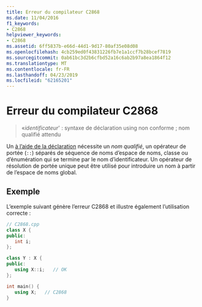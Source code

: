 ```yaml
---
title: Erreur du compilateur C2868
ms.date: 11/04/2016
f1_keywords:
- C2868
helpviewer_keywords:
- C2868
ms.assetid: 6ff5837b-e66d-44d1-9d17-80af35e08d08
ms.openlocfilehash: 4cb259ed0f43831226fb7e1a1ccf7b28bcef7819
ms.sourcegitcommit: 0ab61bc3d2b6cfbd52a16c6ab2b97a8ea1864f12
ms.translationtype: MT
ms.contentlocale: fr-FR
ms.lasthandoff: 04/23/2019
ms.locfileid: "62165201"
---
```

# <a name="compiler-error-c2868"></a>Erreur du compilateur C2868

> «*identificateur*' : syntaxe de déclaration using non conforme ; nom qualifié attendu

Un [à l’aide de la déclaration](../../cpp/using-declaration.md) nécessite un *nom qualifié*, un opérateur de portée (`::`) séparés de séquence de noms d’espace de noms, classe ou d’énumération qui se termine par le nom d’identificateur. Un opérateur de résolution de portée unique peut être utilisé pour introduire un nom à partir de l’espace de noms global.

## <a name="example"></a>Exemple

L’exemple suivant génère l’erreur C2868 et illustre également l’utilisation correcte :

```cpp
// C2868.cpp
class X {
public:
   int i;
};

class Y : X {
public:
   using X::i;   // OK
};

int main() {
   using X;   // C2868
}
```